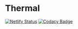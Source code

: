 # Thermal

[![Netlify Status](https://api.netlify.com/api/v1/badges/08a352ba-9321-4c25-bc08-19486985d3e8/deploy-status)](https://app.netlify.com/sites/thermal/deploys) [![Codacy Badge](https://api.codacy.com/project/badge/Grade/1759e9ee8b5c4d61b8c2bf77252bea23)](https://www.codacy.com/app/thermal/website?utm_source=github.com&amp;utm_medium=referral&amp;utm_content=gitthermal/website&amp;utm_campaign=Badge_Grade)

